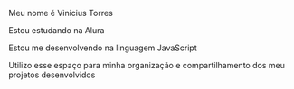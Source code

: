 Meu nome é Vinicius Torres

Estou estudando na Alura

Estou me desenvolvendo na linguagem JavaScript

Utilizo esse espaço para minha organização e compartilhamento dos meu projetos desenvolvidos
